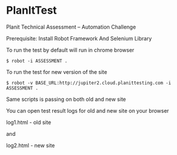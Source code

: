 # PlanItTest
Planit Technical Assessment – Automation Challenge

Prerequisite:
Install Robot Framework And Selenium Library



To run the test by default will run in chrome browser

    $ robot -i ASSESSMENT .


To run the test for new version of the site

    $ robot -v BASE_URL:http://jupiter2.cloud.planittesting.com -i ASSESSMENT .



Same scripts is passing on both old and new site

You can open test result logs for old and new site on your browser

log1.html - old site

and

log2.html - new site
